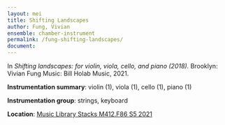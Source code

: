 ```yaml
---
layout: mei
title: Shifting Landscapes 
author: Fung, Vivian
ensemble: chamber-instrument 
permalink: /fung-shifting-landscapes/
document: 
---
```


In *Shifting landscapes: for violin, viola, cello, and piano (2018).* Brooklyn: Vivian Fung Music: Bill Holab Music, 2021.

**Instrumentation summary**: violin (1), viola (1), cello (1), piano (1)

**Instrumentation group**: strings, keyboard

**Location**: <a href="https://tufts.primo.exlibrisgroup.com/permalink/01TUN_INST/1kc9gia/alma991018677103803851" target="_blank">Music Library Stacks M412.F86 S5 2021</a>